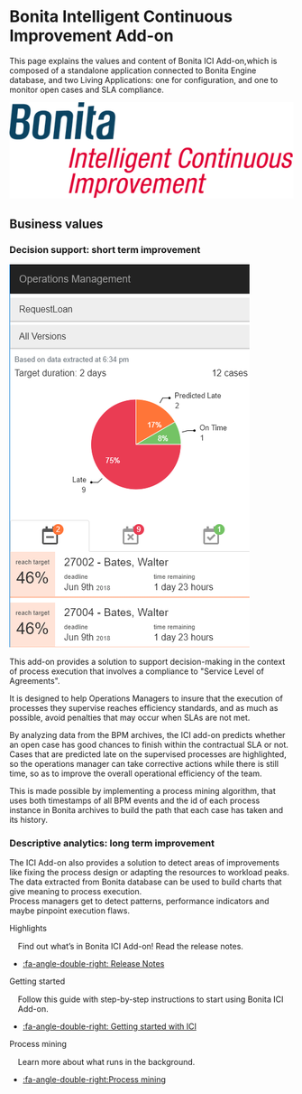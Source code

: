 # Bonita Intelligent Continuous Improvement Add-on
This page explains the values and content of Bonita ICI Add-on,which is composed of a standalone application connected to Bonita Engine database, and two Living Applications: one for configuration, and one to monitor open cases and SLA compliance.

![Bonita ICI Add-on architecture](images/ici.png)

## Business values

### Decision support: short term improvement

![Bonita ICI Add-on Omar](images/omar.png)

This add-on provides a solution to support decision-making in the context of process execution that involves a compliance to "Service Level of Agreements".  

It is designed to help Operations Managers to insure that the execution of processes they supervise reaches efficiency standards, and as much as possible, avoid penalties that may occur when SLAs are not met.  

By analyzing data from the BPM archives, the ICI add-on predicts whether an open case has good chances to finish within the contractual SLA or not.  
Cases that are predicted late on the supervised processes are highlighted, so the operations manager can take corrective actions while there is still time, so as to improve the overall operational efficiency of the team.

This is made possible by implementing a process mining algorithm, that uses both timestamps of all BPM events and the id of each process instance in Bonita archives to build the path that each case has taken and its history.

### Descriptive analytics: long term improvement

The ICI Add-on also provides a solution to detect areas of improvements like fixing the process design or adapting the resources to workload peaks.
The data extracted from Bonita database can be used to build charts that give meaning to process execution.  
Process managers get to detect patterns, performance indicators and maybe pinpoint execution flaws.  

<div class="col-md-4">
<div class="panel panel-default">
<div class="panel-heading">Highlights</div>
<div class="panel-body">
<div style="padding: 15px; padding-bottom: 0px;">Find out what’s in Bonita ICI Add-on! Read the release notes.</div>
<div class="menu-block-wrapper">

* [:fa-angle-double-right: Release Notes](release_notes.md)
<!--{ul:.menu .nav}-->
</div>
</div>
</div>
</div>

<div class="col-md-4">
<div class="panel panel-default">
<div class="panel-heading">Getting started</div>
<div class="panel-body">
<div style="padding: 15px; padding-bottom: 0px;">Follow this guide with step-by-step instructions to start using Bonita ICI Add-on.</div>
<div class="menu-block-wrapper">

* [:fa-angle-double-right: Getting started with ICI](getting_started.md)
<!--{ul:.menu .nav}-->
</div>
</div>
</div>
</div>

<div class="col-md-4">
<div class="panel panel-default">
<div class="panel-heading">Process mining</div>
<div class="panel-body">
<div style="padding: 15px; padding-bottom: 0px;">Learn more about what runs in the background.</div>
<div class="menu-block-wrapper">

* [:fa-angle-double-right:Process mining](process_mining.md)
<!--{ul:.menu .nav}-->
</div>
</div>
</div>
</div>
